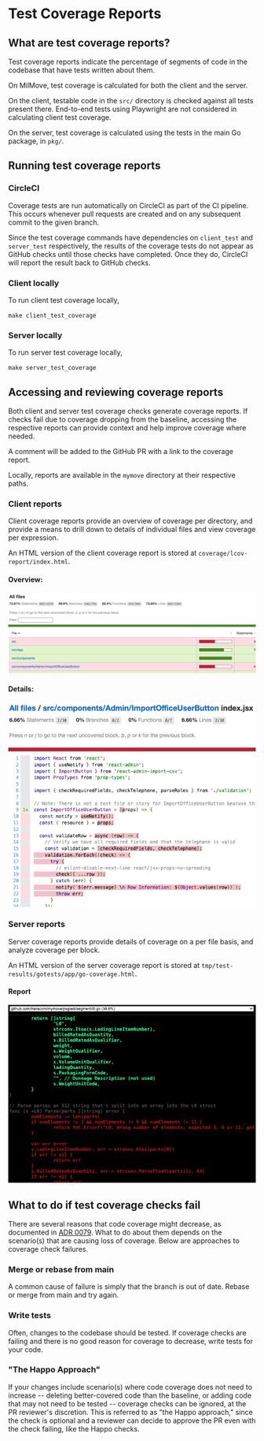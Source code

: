 # Test Coverage Reports
## What are test coverage reports?

Test coverage reports indicate the percentage of segments of code in the codebase that have tests written about them.

On MilMove, test coverage is calculated for both the client and the server.

On the client, testable code in the `src/` directory is checked against all tests present there. End-to-end tests using Playwright are not considered in calculating client test coverage.

On the server, test coverage is calculated using the tests in the main Go package, in `pkg/`.

## Running test coverage reports

### CircleCI
Coverage tests are run automatically on CircleCI as part of the CI pipeline. This occurs whenever pull requests are created and on any subsequent commit to the given branch.

Since the test coverage commands have dependencies on `client_test` and `server_test` respectively, the results of the coverage tests do not appear as GitHub checks until those checks have completed. Once they do, CircleCI will report the result back to GitHub checks.
### Client locally
To run client test coverage locally,
```
make client_test_coverage
```

### Server locally
To run server test coverage locally,
```
make server_test_coverage
```


## Accessing and reviewing coverage reports

Both client and server test coverage checks generate coverage reports. If checks fail due to coverage dropping from the baseline, accessing the respective reports can provide context and help improve coverage where needed.

A comment will be added to the GitHub PR with a link to the coverage report.

Locally, reports are available in the `mymove` directory at their respective paths.

### Client reports

Client coverage reports provide an overview of coverage per directory, and provide a means to drill down to details of individual files and view coverage per expression.

An HTML version of the client coverage report is stored at `coverage/lcov-report/index.html`.

#### Overview:
![Client coverage overview](/img/cicd/client_coverage_overview.png)

#### Details:
![Client coverage details](/img/cicd/client_coverage_details.png)

### Server reports

Server coverage reports provide details of coverage on a per file basis, and analyze coverage per block.

An HTML version of the server coverage report is stored at `tmp/test-results/gotests/app/go-coverage.html`.

#### Report
![Server coverage report](/img/cicd/server_coverage_report.png)

## What to do if test coverage checks fail

There are several reasons that code coverage might decrease, as documented in [ADR 0079](https://transcom.github.io/mymove-docs/docs/adrs/develop-strategy-for-ensuring-code-test-coverage/#scenarios-that-result-in-a-test-coverage-decrease). What to do about them depends on the scenario(s) that are causing loss of coverage. Below are approaches to coverage check failures.

### Merge or rebase from main

A common cause of failure is simply that the branch is out of date. Rebase or merge from main and try again.

### Write tests

Often, changes to the codebase should be tested. If coverage checks are failing and there is no good reason for coverage to decrease, write tests for your code.

### "The Happo Approach"

If your changes include scenario(s) where code coverage does not need to increase -- deleting better-covered code than the baseline, or adding code that may not need to be tested -- coverage checks can be ignored, at the PR reviewer's discretion. This is referred to as "the Happo approach," since the check is optional and a reviewer can decide to approve the PR even with the check failing, like the Happo checks.
